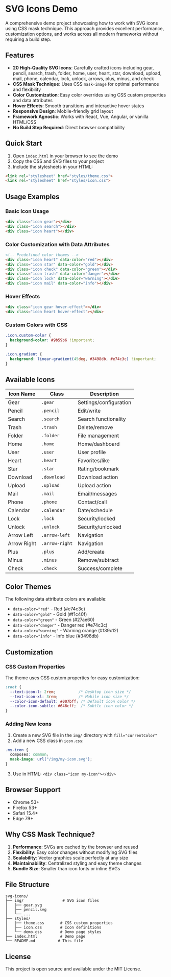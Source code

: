 # SVG Icons Demo

A comprehensive demo project showcasing how to work with SVG icons using CSS mask technique. This approach provides excellent performance, customization options, and works across all modern frameworks without requiring a build step.

## Features

- **20 High-Quality SVG Icons**: Carefully crafted icons including gear, pencil, search, trash, folder, home, user, heart, star, download, upload, mail, phone, calendar, lock, unlock, arrows, plus, minus, and check
- **CSS Mask Technique**: Uses CSS `mask-image` for optimal performance and flexibility
- **Color Customization**: Easy color overrides using CSS custom properties and data attributes
- **Hover Effects**: Smooth transitions and interactive hover states
- **Responsive Design**: Mobile-friendly grid layout
- **Framework Agnostic**: Works with React, Vue, Angular, or vanilla HTML/CSS
- **No Build Step Required**: Direct browser compatibility

## Quick Start

1. Open `index.html` in your browser to see the demo
2. Copy the CSS and SVG files to your project
3. Include the stylesheets in your HTML:

```html
<link rel="stylesheet" href="styles/theme.css">
<link rel="stylesheet" href="styles/icon.css">
```

## Usage Examples

### Basic Icon Usage

```html
<div class="icon gear"></div>
<div class="icon search"></div>
<div class="icon heart"></div>
```

### Color Customization with Data Attributes

```html
<!-- Predefined color themes -->
<div class="icon heart" data-color="red"></div>
<div class="icon star" data-color="gold"></div>
<div class="icon check" data-color="green"></div>
<div class="icon trash" data-color="danger"></div>
<div class="icon lock" data-color="warning"></div>
<div class="icon mail" data-color="info"></div>
```

### Hover Effects

```html
<div class="icon gear hover-effect"></div>
<div class="icon heart hover-effect"></div>
```

### Custom Colors with CSS

```css
.icon.custom-color {
  background-color: #9b59b6 !important;
}

.icon.gradient {
  background: linear-gradient(45deg, #3498db, #e74c3c) !important;
}
```

## Available Icons

| Icon Name | Class | Description |
|-----------|-------|-------------|
| Gear | `.gear` | Settings/configuration |
| Pencil | `.pencil` | Edit/write |
| Search | `.search` | Search functionality |
| Trash | `.trash` | Delete/remove |
| Folder | `.folder` | File management |
| Home | `.home` | Home/dashboard |
| User | `.user` | User profile |
| Heart | `.heart` | Favorites/like |
| Star | `.star` | Rating/bookmark |
| Download | `.download` | Download action |
| Upload | `.upload` | Upload action |
| Mail | `.mail` | Email/messages |
| Phone | `.phone` | Contact/call |
| Calendar | `.calendar` | Date/schedule |
| Lock | `.lock` | Security/locked |
| Unlock | `.unlock` | Security/unlocked |
| Arrow Left | `.arrow-left` | Navigation |
| Arrow Right | `.arrow-right` | Navigation |
| Plus | `.plus` | Add/create |
| Minus | `.minus` | Remove/subtract |
| Check | `.check` | Success/complete |

## Color Themes

The following data attribute colors are available:

- `data-color="red"` - Red (#e74c3c)
- `data-color="gold"` - Gold (#f1c40f)
- `data-color="green"` - Green (#27ae60)
- `data-color="danger"` - Danger red (#e74c3c)
- `data-color="warning"` - Warning orange (#f39c12)
- `data-color="info"` - Info blue (#3498db)

## Customization

### CSS Custom Properties

The theme uses CSS custom properties for easy customization:

```css
:root {
  --text-icon-l: 2rem;          /* Desktop icon size */
  --text-icon-xl: 3rem;         /* Mobile icon size */
  --color-icon-default: #007bff; /* Default icon color */
  --color-icon-subtle: #646cff;  /* Subtle icon color */
}
```

### Adding New Icons

1. Create a new SVG file in the `img/` directory with `fill="currentColor"`
2. Add a new CSS class in `icon.css`:

```css
.my-icon {
  composes: common;
  mask-image: url("/img/my-icon.svg");
}
```

3. Use in HTML: `<div class="icon my-icon"></div>`

## Browser Support

- Chrome 53+
- Firefox 53+
- Safari 15.4+
- Edge 79+

## Why CSS Mask Technique?

1. **Performance**: SVGs are cached by the browser and reused
2. **Flexibility**: Easy color changes without modifying SVG files
3. **Scalability**: Vector graphics scale perfectly at any size
4. **Maintainability**: Centralized styling and easy theme changes
5. **Bundle Size**: Smaller than icon fonts or inline SVGs

## File Structure

```
svg-icons/
├── img/                 # SVG icon files
│   ├── gear.svg
│   ├── pencil.svg
│   └── ...
├── styles/
│   ├── theme.css       # CSS custom properties
│   ├── icon.css        # Icon definitions
│   └── demo.css        # Demo page styles
├── index.html          # Demo page
└── README.md          # This file
```

## License

This project is open source and available under the MIT License.
